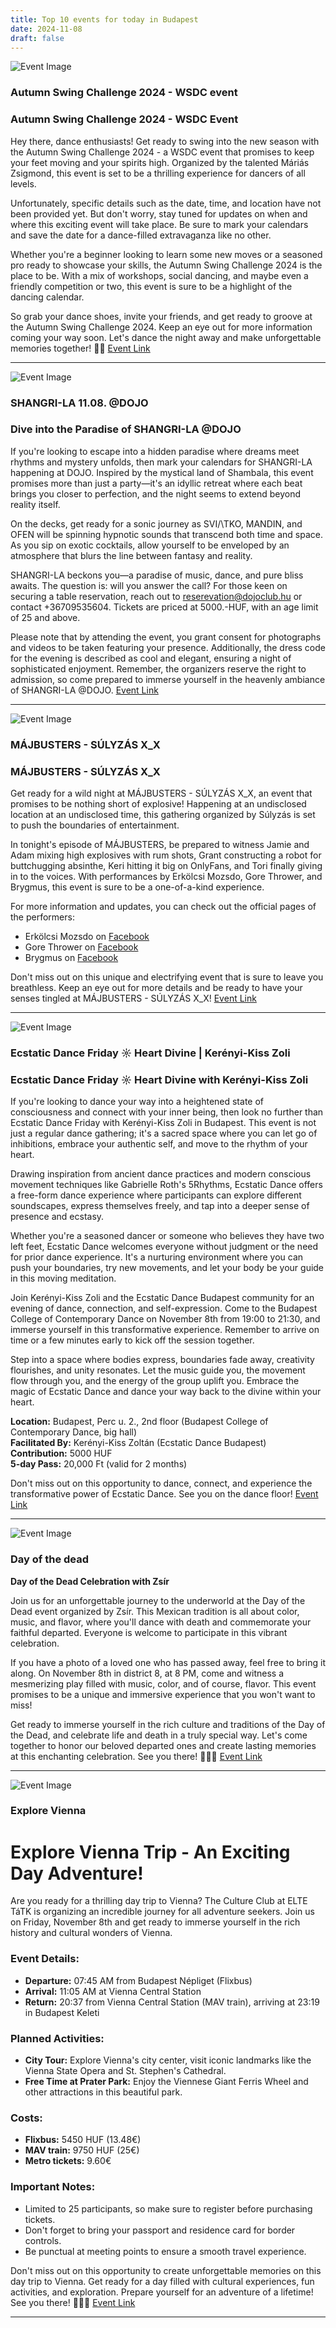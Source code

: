 ```yaml
---
title: Top 10 events for today in Budapest
date: 2024-11-08
draft: false
---
```


![Event Image](https://scontent-fra5-2.xx.fbcdn.net/v/t39.30808-6/449764108_10231864729871615_4525470444721571908_n.jpg?stp=dst-jpg_s960x960&_nc_cat=107&ccb=1-7&_nc_sid=75d36f&_nc_ohc=gtmo4HVIC4QQ7kNvgEGSqZq&_nc_zt=23&_nc_ht=scontent-fra5-2.xx&_nc_gid=AbP8kr6xwgHWGuxGVZXqQlI&oh=00_AYDMVBfgYqbpiVcT-hwlljkCkx9WUeSV09XnWYrIboYARg&oe=67335DD7)

 ### Autumn Swing Challenge 2024 - WSDC event

### Autumn Swing Challenge 2024 - WSDC Event

Hey there, dance enthusiasts! Get ready to swing into the new season with the Autumn Swing Challenge 2024 - a WSDC event that promises to keep your feet moving and your spirits high. Organized by the talented Máriás Zsigmond, this event is set to be a thrilling experience for dancers of all levels.

Unfortunately, specific details such as the date, time, and location have not been provided yet. But don't worry, stay tuned for updates on when and where this exciting event will take place. Be sure to mark your calendars and save the date for a dance-filled extravaganza like no other.

Whether you're a beginner looking to learn some new moves or a seasoned pro ready to showcase your skills, the Autumn Swing Challenge 2024 is the place to be. With a mix of workshops, social dancing, and maybe even a friendly competition or two, this event is sure to be a highlight of the dancing calendar.

So grab your dance shoes, invite your friends, and get ready to groove at the Autumn Swing Challenge 2024. Keep an eye out for more information coming your way soon. Let's dance the night away and make unforgettable memories together! 🕺💃
[Event Link](https://facebook.com/events/1594499371334191)

---
![Event Image](None)

 ### SHANGRI-LA 11.08. @DOJO

### Dive into the Paradise of SHANGRI-LA @DOJO

If you're looking to escape into a hidden paradise where dreams meet rhythms and mystery unfolds, then mark your calendars for SHANGRI-LA happening at DOJO. Inspired by the mystical land of Shambala, this event promises more than just a party—it's an idyllic retreat where each beat brings you closer to perfection, and the night seems to extend beyond reality itself.

On the decks, get ready for a sonic journey as SVI/\\TKO, MANDIN, and OFEN will be spinning hypnotic sounds that transcend both time and space. As you sip on exotic cocktails, allow yourself to be enveloped by an atmosphere that blurs the line between fantasy and reality. 

SHANGRI-LA beckons you—a paradise of music, dance, and pure bliss awaits. The question is: will you answer the call? For those keen on securing a table reservation, reach out to reserevation@dojoclub.hu or contact +36709535604. Tickets are priced at 5000.-HUF, with an age limit of 25 and above.

Please note that by attending the event, you grant consent for photographs and videos to be taken featuring your presence. Additionally, the dress code for the evening is described as cool and elegant, ensuring a night of sophisticated enjoyment. Remember, the organizers reserve the right to admission, so come prepared to immerse yourself in the heavenly ambiance of SHANGRI-LA @DOJO.
[Event Link](https://facebook.com/events/792266919606127)

---
![Event Image](https://scontent-fra5-1.xx.fbcdn.net/v/t39.30808-6/465655536_590491973538912_4056567617036115426_n.jpg?stp=dst-jpg_s960x960&_nc_cat=102&ccb=1-7&_nc_sid=75d36f&_nc_ohc=Q8yuwoq6ApEQ7kNvgHqa6ZT&_nc_zt=23&_nc_ht=scontent-fra5-1.xx&_nc_gid=AL3ETzsLMFu6J62ej7ulIHB&oh=00_AYDxjMNARziUGHPpAHTBdCQ6qfzp5NCnZ9j-xR7jK_iNog&oe=67335A5A)

 ### MÁJBUSTERS - SÚLYZÁS X_X

### MÁJBUSTERS - SÚLYZÁS X_X

Get ready for a wild night at MÁJBUSTERS - SÚLYZÁS X_X, an event that promises to be nothing short of explosive! Happening at an undisclosed location at an undisclosed time, this gathering organized by Súlyzás is set to push the boundaries of entertainment.

In tonight's episode of MÁJBUSTERS, be prepared to witness Jamie and Adam mixing high explosives with rum shots, Grant constructing a robot for buttchugging absinthe, Keri hitting it big on OnlyFans, and Tori finally giving in to the voices. With performances by Erkölcsi Mozsdo, Gore Thrower, and Brygmus, this event is sure to be a one-of-a-kind experience.

For more information and updates, you can check out the official pages of the performers:
- Erkölcsi Mozsdo on [Facebook](https://www.facebook.com/erkolcsimozsdo)
- Gore Thrower on [Facebook](https://www.facebook.com/GoreThrower)
- Brygmus on [Facebook](https://www.facebook.com/brygmusband)

Don't miss out on this unique and electrifying event that is sure to leave you breathless. Keep an eye out for more details and be ready to have your senses tingled at MÁJBUSTERS - SÚLYZÁS X_X!
[Event Link](https://facebook.com/events/1179206979775711)

---
![Event Image](https://scontent-fra5-1.xx.fbcdn.net/v/t39.30808-6/465677748_936995485129820_7403660762467761648_n.jpg?stp=dst-jpg_s960x960&_nc_cat=102&ccb=1-7&_nc_sid=75d36f&_nc_ohc=61dUzUcTOGgQ7kNvgEyzDB6&_nc_zt=23&_nc_ht=scontent-fra5-1.xx&_nc_gid=A1QH6aFRVU1Ofr9VVSAGHd-&oh=00_AYBjDverIxjEV2oxvdbQf4DL0WvuIXNTi8EgEMLW6u8_JA&oe=67336F73)

 ### Ecstatic Dance Friday ☼ Heart Divine | Kerényi-Kiss Zoli

### Ecstatic Dance Friday ☼ Heart Divine with Kerényi-Kiss Zoli

If you're looking to dance your way into a heightened state of consciousness and connect with your inner being, then look no further than Ecstatic Dance Friday with Kerényi-Kiss Zoli in Budapest. This event is not just a regular dance gathering; it's a sacred space where you can let go of inhibitions, embrace your authentic self, and move to the rhythm of your heart.

Drawing inspiration from ancient dance practices and modern conscious movement techniques like Gabrielle Roth's 5Rhythms, Ecstatic Dance offers a free-form dance experience where participants can explore different soundscapes, express themselves freely, and tap into a deeper sense of presence and ecstasy.

Whether you're a seasoned dancer or someone who believes they have two left feet, Ecstatic Dance welcomes everyone without judgment or the need for prior dance experience. It's a nurturing environment where you can push your boundaries, try new movements, and let your body be your guide in this moving meditation.

Join Kerényi-Kiss Zoli and the Ecstatic Dance Budapest community for an evening of dance, connection, and self-expression. Come to the Budapest College of Contemporary Dance on November 8th from 19:00 to 21:30, and immerse yourself in this transformative experience. Remember to arrive on time or a few minutes early to kick off the session together.

Step into a space where bodies express, boundaries fade away, creativity flourishes, and unity resonates. Let the music guide you, the movement flow through you, and the energy of the group uplift you. Embrace the magic of Ecstatic Dance and dance your way back to the divine within your heart.

**Location:** Budapest, Perc u. 2., 2nd floor (Budapest College of Contemporary Dance, big hall)  
**Facilitated By:** Kerényi-Kiss Zoltán (Ecstatic Dance Budapest)  
**Contribution:** 5000 HUF  
**5-day Pass:** 20,000 Ft (valid for 2 months)

Don't miss out on this opportunity to dance, connect, and experience the transformative power of Ecstatic Dance. See you on the dance floor!
[Event Link](https://facebook.com/events/1592391401386743)

---
![Event Image](https://scontent-fra3-1.xx.fbcdn.net/v/t39.30808-6/465762988_10162363480006289_4059661364876508100_n.jpg?stp=dst-jpg_s960x960&_nc_cat=108&ccb=1-7&_nc_sid=75d36f&_nc_ohc=OVOhRX4dHL8Q7kNvgECZL0Q&_nc_zt=23&_nc_ht=scontent-fra3-1.xx&_nc_gid=ADSJ6kTmOx7nyuvPuRlhJ2_&oh=00_AYAV_T3UFbx8UNIof2zHvLh7TShblhMEtzfycjuoet9ksQ&oe=67335CE9)

 ### Day of the dead

**Day of the Dead Celebration with Zsír**

Join us for an unforgettable journey to the underworld at the Day of the Dead event organized by Zsír. This Mexican tradition is all about color, music, and flavor, where you'll dance with death and commemorate your faithful departed. Everyone is welcome to participate in this vibrant celebration.

If you have a photo of a loved one who has passed away, feel free to bring it along. On November 8th in district 8, at 8 PM, come and witness a mesmerizing play filled with music, color, and of course, flavor. This event promises to be a unique and immersive experience that you won't want to miss!

Get ready to immerse yourself in the rich culture and traditions of the Day of the Dead, and celebrate life and death in a truly special way. Let's come together to honor our beloved departed ones and create lasting memories at this enchanting celebration. See you there! 🌺💀🎶
[Event Link](https://facebook.com/events/1086067389835886)

---
![Event Image](https://scontent-fra3-1.xx.fbcdn.net/v/t39.30808-6/463548552_519900154217342_3357970286302815265_n.jpg?stp=dst-jpg_s960x960&_nc_cat=108&ccb=1-7&_nc_sid=75d36f&_nc_ohc=zQxWW2F3JGgQ7kNvgFLmE_d&_nc_zt=23&_nc_ht=scontent-fra3-1.xx&_nc_gid=Az8OkFWKqdcsLvojZMd9A7Q&oh=00_AYAmcD5DH-cLEW0p2-DXey83n1bF3GZO-FloNZDcVglCMg&oe=67335D3D)

 ### Explore Vienna

# Explore Vienna Trip - An Exciting Day Adventure!

Are you ready for a thrilling day trip to Vienna? The Culture Club at ELTE TáTK is organizing an incredible journey for all adventure seekers. Join us on Friday, November 8th and get ready to immerse yourself in the rich history and cultural wonders of Vienna. 

### Event Details:
- **Departure:** 07:45 AM from Budapest Népliget (Flixbus)
- **Arrival:** 11:05 AM at Vienna Central Station
- **Return:** 20:37 from Vienna Central Station (MAV train), arriving at 23:19 in Budapest Keleti

### Planned Activities:
- **City Tour:** Explore Vienna's city center, visit iconic landmarks like the Vienna State Opera and St. Stephen's Cathedral.
- **Free Time at Prater Park:** Enjoy the Viennese Giant Ferris Wheel and other attractions in this beautiful park.

### Costs:
- **Flixbus:** 5450 HUF (13.48€)
- **MAV train:** 9750 HUF (25€)
- **Metro tickets:** 9.60€

### Important Notes:
- Limited to 25 participants, so make sure to register before purchasing tickets.
- Don't forget to bring your passport and residence card for border controls.
- Be punctual at meeting points to ensure a smooth travel experience.
  
Don't miss out on this opportunity to create unforgettable memories on this day trip to Vienna. Get ready for a day filled with cultural experiences, fun activities, and exploration. Prepare yourself for an adventure of a lifetime! See you there! 🌟🎡🏰
[Event Link](https://facebook.com/events/778022584415802)

---

